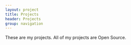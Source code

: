 ```yaml
---
layout: project
title: Projects
header: Projects
group: navigation
---
```


These are my projects. All of my projects are Open Source.

